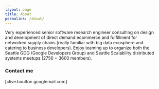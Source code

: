 ```yaml
---
layout: page
title: About
permalink: /about/
---
```

Very experienced senior software research engineer consulting on design and development of direct demand ecommerce and fulfillment for networked supply chains (really familiar with big data ecosphere and catering to business developers). Enjoy teaming up to organize both the Seattle GDG (Google Developers Group) and Seattle Scalability distributed systems meetups (2750 + 3600 members). 

### Contact me

[clive.boulton googlemail.com]
